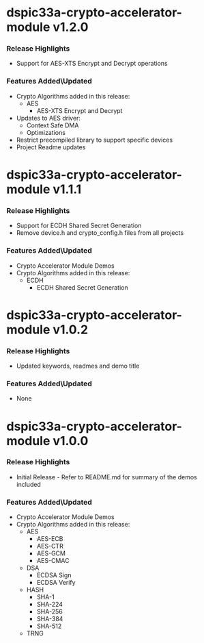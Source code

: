 # dspic33a-crypto-accelerator-module v1.2.0
### Release Highlights
- Support for AES-XTS Encrypt and Decrypt operations

### Features Added\Updated
- Crypto Algorithms added in this release:
	- AES
		- AES-XTS Encrypt and Decrypt
- Updates to AES driver: 
	- Context Safe DMA
	- Optimizations
- Restrict precompiled library to support specific devices 
- Project Readme updates

# dspic33a-crypto-accelerator-module v1.1.1
### Release Highlights
- Support for ECDH Shared Secret Generation
- Remove device.h and crypto_config.h files from all projects

### Features Added\Updated
- Crypto Accelerator Module Demos
- Crypto Algorithms added in this release:
	- ECDH
		- ECDH Shared Secret Generation

# dspic33a-crypto-accelerator-module v1.0.2
### Release Highlights
- Updated keywords, readmes and demo title

### Features Added\Updated
- None

# dspic33a-crypto-accelerator-module v1.0.0
### Release Highlights
- Initial Release - Refer to README.md for summary of the demos included

### Features Added\Updated
- Crypto Accelerator Module Demos
- Crypto Algorithms added in this release:
	- AES
		- AES-ECB
		- AES-CTR
		- AES-GCM
		- AES-CMAC
	- DSA
		- ECDSA Sign
		- ECDSA Verify
	- HASH
		- SHA-1
		- SHA-224
		- SHA-256
		- SHA-384
		- SHA-512
	- TRNG